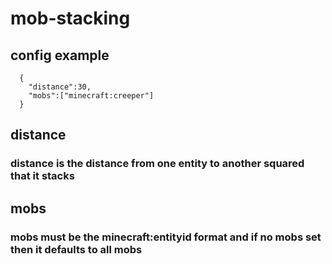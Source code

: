 # mob-stacking

## config example

```
  {
    "distance":30,
    "mobs":["minecraft:creeper"]
  }
```

## distance

### distance is the distance from one entity to another squared that it stacks

## mobs

### mobs must be the minecraft:entityid format and if no mobs set then it defaults to all mobs
